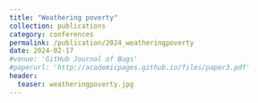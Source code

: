 ```yaml
---
title: "Weathering poverty"
collection: publications
category: conferences
permalink: /publication/2024_weatheringpoverty
date: 2024-02-17
#venue: 'GitHub Journal of Bugs'
#paperurl: 'http://academicpages.github.io/files/paper3.pdf'
header:
  teaser: weatheringpoverty.jpg
---
```

